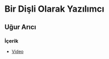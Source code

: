 # Bir Dişli Olarak Yazılımcı

## Uğur Arıcı

### İçerik

* [Video](https://www.youtube.com/watch?v=NvleszCT-XU)
